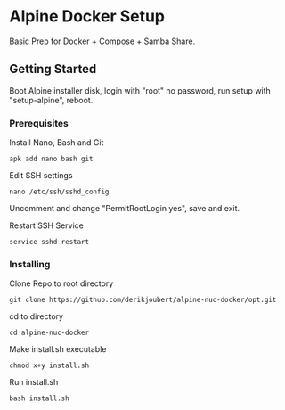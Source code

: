 # Alpine Docker Setup

Basic Prep for Docker + Compose + Samba Share.

## Getting Started

Boot Alpine installer disk, login with "root" no password, run setup with "setup-alpine", reboot.

### Prerequisites

Install Nano, Bash and Git

```
apk add nano bash git
```

Edit SSH settings

```
nano /etc/ssh/sshd_config
```

Uncomment and change "PermitRootLogin yes", save and exit.

Restart SSH Service

```
service sshd restart
```

### Installing

Clone Repo to root directory

```
git clone https://github.com/derikjoubert/alpine-nuc-docker/opt.git
```

cd to directory

```
cd alpine-nuc-docker
```

Make install.sh executable

```
chmod x+y install.sh
```

Run install.sh

```
bash install.sh
```



